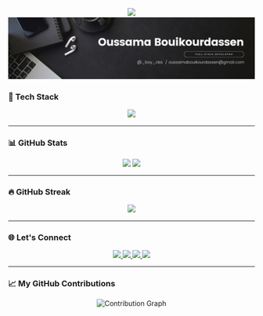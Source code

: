 <div align="center">
  <img src="https://readme-typing-svg.herokuapp.com?font=Fira+Code&size=24&pause=1000&center=true&vCenter=true&color=ff0000&width=430&lines=Hi+%F0%9F%91%8B%2C+I'm+Oussama!;Full-Stack+Developer+from+Morocco;PHP+%7C+Java+%7C+C%2B%2B+%7C+JS+%7C+React+%7C+MySQL+%7C+Tailwind"/>
</div>
<div align="center">
  <img src="./Workflows/Black Minimal Motivation Quote LinkedIn Banner.png" />
</div>


### 🚀 Tech Stack

<div align="center">
  <img src="https://skillicons.dev/icons?i=html,css,tailwind,javascript,php,react,java,cpp,mysql,nodejs,laravel,python,vscode,intellij,linux,git,github" />
</div>

---

### 📊 GitHub Stats

<div align="center">
  <img src="https://github-readme-stats.vercel.app/api?username=boycka&show_icons=true&theme=radical" height="180"/>
  <img src="https://github-readme-stats.vercel.app/api/top-langs/?username=boycka&layout=compact&theme=radical" height="180"/>
</div>

---

### 🔥 GitHub Streak

<div align="center">
  <img src="https://streak-stats.demolab.com/?user=boycka&theme=radical&hide_border=false" />
</div>

---

### 🌐 Let's Connect

<div align="center">
  <a href="https://linkedin.com/in/oussamabok">
    <img src="https://skillicons.dev/icons?i=linkedin" height="30" />
  </a>
  <a href="mailto:oussamabouikourdassen@gmail.com">
    <img src="https://skillicons.dev/icons?i=gmail" height="30" />
  </a>
  <a href="https://discord.com/users/.ossm">
    <img src="https://skillicons.dev/icons?i=discord" height="30" />
  </a>
  <a href="https://instagram.com/_boy_cka">
    <img src="https://skillicons.dev/icons?i=instagram" height="30" />
  </a>
</div>

---

### 📈 My GitHub Contributions

<div align="center">
  <img src="https://github-readme-activity-graph.vercel.app/graph?username=boycka&theme=github-compact" alt="Contribution Graph" />
</div>

